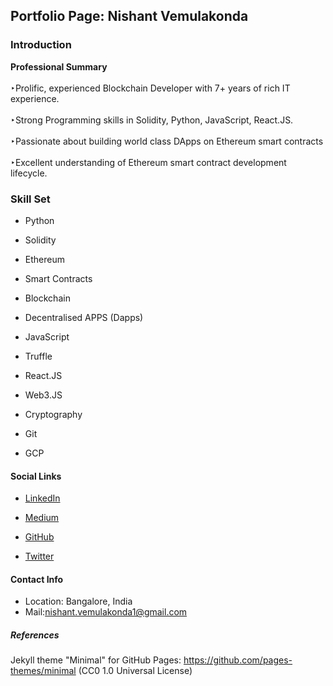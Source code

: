## Portfolio Page: Nishant Vemulakonda

### Introduction
  <b>Professional Summary</b>
  <br><br>
  ‣Prolific, experienced Blockchain Developer with 7+ years of rich IT experience.
  <br><br>
  ‣Strong Programming skills in Solidity, Python, JavaScript, React.JS.
  <br><br>
  ‣Passionate about building world class DApps on Ethereum smart contracts
  <br><br>
  ‣Excellent understanding of Ethereum smart contract development lifecycle.

### Skill Set

- Python
   
- Solidity
   
- Ethereum

- Smart Contracts

- Blockchain

- Decentralised APPS (Dapps)
   
- JavaScript

- Truffle

- React.JS

- Web3.JS

- Cryptography

- Git
   
- GCP

#### Social Links

- [LinkedIn](https://www.linkedin.com/in/nishant-vemulakonda) 
<!-- <img src="images/linkedInlogo.png"/> -->
- [Medium](https://nishantv.medium.com) 
<!-- <img src="images/mediumlogo.png"/> -->
- [GitHub](https://github.com/itznishant) 
<!-- <img src="images/githubLogo.png"/> -->
- [Twitter](https://twitter.com/itznish) 
<!-- <img src="images/twitterlogo.png"/> -->

#### Contact Info

- Location: Bangalore, India
- Mail:nishant.vemulakonda1@gmail.com

##### References

Jekyll theme "Minimal" for GitHub Pages: https://github.com/pages-themes/minimal (CC0 1.0 Universal License)
